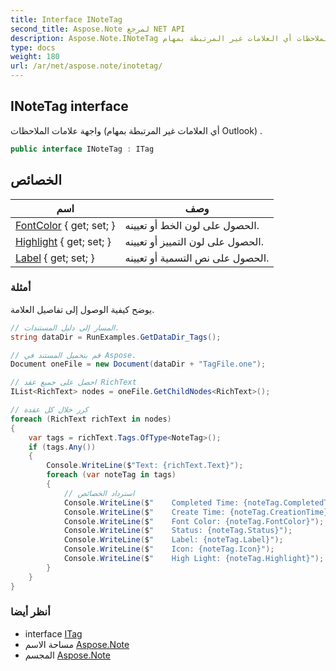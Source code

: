 ```yaml
---
title: Interface INoteTag
second_title: Aspose.Note لمرجع NET API
description: Aspose.Note.INoteTag واجهه المستخدم. واجهة علامات الملاحظات أي العلامات غير المرتبطة بمهام Outlook .
type: docs
weight: 180
url: /ar/net/aspose.note/inotetag/
---
```

## INoteTag interface

واجهة علامات الملاحظات (أي العلامات غير المرتبطة بمهام Outlook) .

```csharp
public interface INoteTag : ITag
```

## الخصائص

| اسم | وصف |
| --- | --- |
| [FontColor](../../aspose.note/inotetag/fontcolor/) { get; set; } | الحصول على لون الخط أو تعيينه. |
| [Highlight](../../aspose.note/inotetag/highlight/) { get; set; } | الحصول على لون التمييز أو تعيينه. |
| [Label](../../aspose.note/inotetag/label/) { get; set; } | الحصول على نص التسمية أو تعيينه. |

### أمثلة

يوضح كيفية الوصول إلى تفاصيل العلامة.

```csharp
// المسار إلى دليل المستندات.
string dataDir = RunExamples.GetDataDir_Tags();

// قم بتحميل المستند في Aspose.
Document oneFile = new Document(dataDir + "TagFile.one");

// احصل على جميع عقد RichText
IList<RichText> nodes = oneFile.GetChildNodes<RichText>();

// كرر خلال كل عقدة
foreach (RichText richText in nodes)
{
    var tags = richText.Tags.OfType<NoteTag>();
    if (tags.Any())
    {
        Console.WriteLine($"Text: {richText.Text}");
        foreach (var noteTag in tags)
        {
            // استرداد الخصائص
            Console.WriteLine($"    Completed Time: {noteTag.CompletedTime}");
            Console.WriteLine($"    Create Time: {noteTag.CreationTime}");
            Console.WriteLine($"    Font Color: {noteTag.FontColor}");
            Console.WriteLine($"    Status: {noteTag.Status}");
            Console.WriteLine($"    Label: {noteTag.Label}");
            Console.WriteLine($"    Icon: {noteTag.Icon}");
            Console.WriteLine($"    High Light: {noteTag.Highlight}");
        }
    }
}
```

### أنظر أيضا

* interface [ITag](../itag/)
* مساحة الاسم [Aspose.Note](../../aspose.note/)
* المجسم [Aspose.Note](../../)


